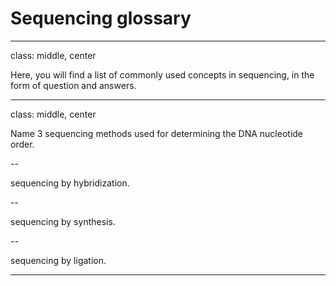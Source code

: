 # Sequencing glossary

---
class: middle, center

Here, you will find a list of commonly used concepts in sequencing, in the form of question and answers. 

---
class: middle, center

Name 3 sequencing methods used for determining the DNA nucleotide order.

--

sequencing by hybridization.

--

sequencing by synthesis.  

--

sequencing by ligation.  

---